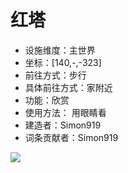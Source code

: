 # 红塔

* 设施维度：主世界
* 坐标：[140,-,-323]
* 前往方式：步行
* 具体前往方式：家附近
* 功能：欣赏
* 使用方法： 用眼睛看
* 建造者：Simon919
* 词条贡献者：Simon919

<img src = "/pics/redhistoricaltower.png">
